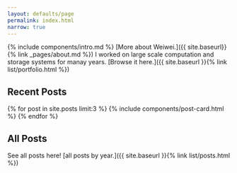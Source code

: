 ```yaml
---
layout: defaults/page
permalink: index.html
narrow: true
---
```


{% include components/intro.md %} [More about Weiwei.]({{ site.baseurl}}{% link _pages/about.md %})
I worked on large scale computation and storage systems for manay years. [Browse it here.]({{ site.baseurl }}{% link list/portfolio.html %})

## Recent Posts

{% for post in site.posts limit:3 %}
{% include components/post-card.html %}
{% endfor %}

## All Posts

See all posts here! [all posts by year.]({{ site.baseurl }}{% link list/posts.html %})
